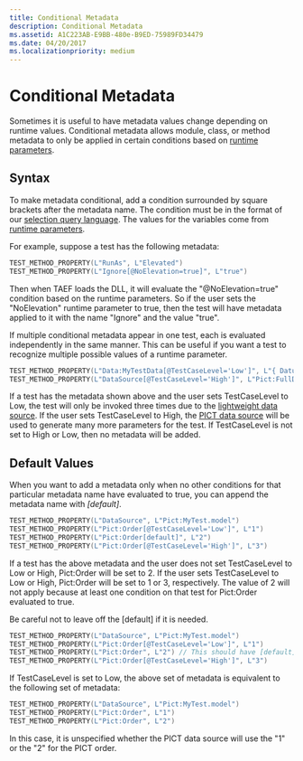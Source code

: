 ```yaml
---
title: Conditional Metadata
description: Conditional Metadata
ms.assetid: A1C223AB-E9BB-480e-B9ED-75989FD34479
ms.date: 04/20/2017
ms.localizationpriority: medium
---
```


# Conditional Metadata


Sometimes it is useful to have metadata values change depending on runtime values. Conditional metadata allows module, class, or method metadata to only be applied in certain conditions based on [runtime parameters](runtime-parameters.md).

## <span id="Syntax"></span><span id="syntax"></span><span id="SYNTAX"></span>Syntax


To make metadata conditional, add a condition surrounded by square brackets after the metadata name. The condition must be in the format of our [selection query language](selection.md). The values for the variables come from [runtime parameters](runtime-parameters.md).

For example, suppose a test has the following metadata:

```cpp
TEST_METHOD_PROPERTY(L"RunAs", L"Elevated")
TEST_METHOD_PROPERTY(L"Ignore[@NoElevation=true]", L"true")
```

Then when TAEF loads the DLL, it will evaluate the "@NoElevation=true" condition based on the runtime parameters. So if the user sets the "NoElevation" runtime parameter to true, then the test will have metadata applied to it with the name "Ignore" and the value "true".

If multiple conditional metadata appear in one test, each is evaluated independently in the same manner. This can be useful if you want a test to recognize multiple possible values of a runtime parameter.

```cpp
TEST_METHOD_PROPERTY(L"Data:MyTestData[@TestCaseLevel='Low']", L"{ Datum1, Datum2, Datum3 }")
TEST_METHOD_PROPERTY(L"DataSource[@TestCaseLevel='High']", L"Pict:FullDataSet.model?Order=3")
```

If a test has the metadata shown above and the user sets TestCaseLevel to Low, the test will only be invoked three times due to the [lightweight data source](light-weight-data-driven-testing.md). If the user sets TestCaseLevel to High, the [PICT data source](pict-data-source.md) will be used to generate many more parameters for the test. If TestCaseLevel is not set to High or Low, then no metadata will be added.

## <span id="default"></span><span id="DEFAULT"></span>Default Values


When you want to add a metadata only when no other conditions for that particular metadata name have evaluated to true, you can append the metadata name with *\[default\]*.

```cpp
TEST_METHOD_PROPERTY(L"DataSource", L"Pict:MyTest.model")
TEST_METHOD_PROPERTY(L"Pict:Order[@TestCaseLevel='Low']", L"1")
TEST_METHOD_PROPERTY(L"Pict:Order[default]", L"2")
TEST_METHOD_PROPERTY(L"Pict:Order[@TestCaseLevel='High']", L"3")
```

If a test has the above metadata and the user does not set TestCaseLevel to Low or High, Pict:Order will be set to 2. If the user sets TestCaseLevel to Low or High, Pict:Order will be set to 1 or 3, respectively. The value of 2 will not apply because at least one condition on that test for Pict:Order evaluated to true.

Be careful not to leave off the \[default\] if it is needed.

```cpp
TEST_METHOD_PROPERTY(L"DataSource", L"Pict:MyTest.model")
TEST_METHOD_PROPERTY(L"Pict:Order[@TestCaseLevel='Low']", L"1")
TEST_METHOD_PROPERTY(L"Pict:Order", L"2") // This should have [default]
TEST_METHOD_PROPERTY(L"Pict:Order[@TestCaseLevel='High']", L"3")
```

If TestCaseLevel is set to Low, the above set of metadata is equivalent to the following set of metadata:

```cpp
TEST_METHOD_PROPERTY(L"DataSource", L"Pict:MyTest.model")
TEST_METHOD_PROPERTY(L"Pict:Order", L"1")
TEST_METHOD_PROPERTY(L"Pict:Order", L"2")
```

In this case, it is unspecified whether the PICT data source will use the "1" or the "2" for the PICT order.

 

 





